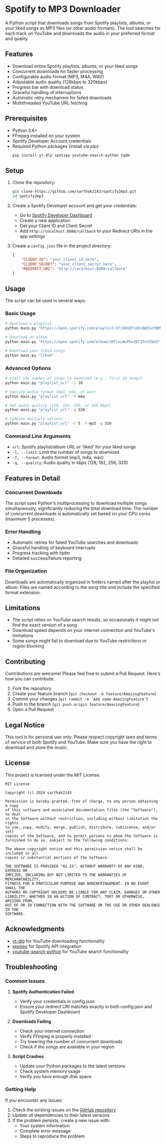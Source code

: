 # Spotify to MP3 Downloader

A Python script that downloads songs from Spotify playlists, albums, or your liked songs as MP3 files (or other audio formats). The tool searches for each track on YouTube and downloads the audio in your preferred format and quality.

## Features

- Download entire Spotify playlists, albums, or your liked songs
- Concurrent downloads for faster processing
- Configurable audio format (MP3, M4A, WAV)
- Adjustable audio quality (128kbps to 320kbps)
- Progress bar with download status
- Graceful handling of interruptions
- Automatic retry mechanism for failed downloads
- Multithreaded YouTube URL fetching

## Prerequisites

- Python 3.6+
- FFmpeg installed on your system
- Spotify Developer Account credentials
- Required Python packages (install via pip):
  ```bash
  pip install yt-dlp spotipy youtube-search-python tqdm
  ```

## Setup

1. Clone the repository:
   ```bash
   git clone https://github.com/sarthak2143/spotify2mp3.git
   cd spotify2mp3
   ```

2. Create a Spotify Developer account and get your credentials:
   - Go to [Spotify Developer Dashboard](https://developer.spotify.com/dashboard)
   - Create a new application
   - Get your Client ID and Client Secret
   - Add `http://localhost:8888/callback` to your Redirect URIs in the app settings

3. Create a `config.json` file in the project directory:
   ```json
   {
       "CLIENT_ID": "your_client_id_here",
       "CLIENT_SECRET": "your_client_secret_here",
       "REDIRECT_URI": "http://localhost:8888/callback"
   }
   ```

## Usage

The script can be used in several ways:

### Basic Usage

```bash
# Download a playlist
python main.py "https://open.spotify.com/playlist/37i9dQZF1DXcBWIGoYBM5M"

# Download an album
python main.py "https://open.spotify.com/album/1DFixLWuPkv3KT3TnV35m3"

# Download your liked songs
python main.py "liked"
```

### Advanced Options

```bash
# Limit the number of songs to download (e.g., first 10 songs)
python main.py "playlist_url" -l 10

# Specify audio format (mp3, m4a, or wav)
python main.py "playlist_url" -f m4a

# Set audio quality (128, 192, 256, or 320 kbps)
python main.py "playlist_url" -q 320

# Combine multiple options
python main.py "playlist_url" -l 5 -f mp3 -q 320
```

### Command Line Arguments

- `url`: Spotify playlist/album URL or 'liked' for your liked songs
- `-l, --limit`: Limit the number of songs to download
- `-f, --format`: Audio format (mp3, m4a, wav)
- `-q, --quality`: Audio quality in kbps (128, 192, 256, 320)

## Features in Detail

### Concurrent Downloads
The script uses Python's multiprocessing to download multiple songs simultaneously, significantly reducing the total download time. The number of concurrent downloads is automatically set based on your CPU cores (maximum 5 processes).

### Error Handling
- Automatic retries for failed YouTube searches and downloads
- Graceful handling of keyboard interrupts
- Progress tracking with tqdm
- Detailed success/failure reporting

### File Organization
Downloads are automatically organized in folders named after the playlist or album. Files are named according to the song title and include the specified format extension.

## Limitations

- The script relies on YouTube search results, so occasionally it might not find the exact version of a song
- Download speed depends on your internet connection and YouTube's limitations
- Some songs might fail to download due to YouTube restrictions or region blocking

## Contributing

Contributions are welcome! Please feel free to submit a Pull Request. Here's how you can contribute:

1. Fork the repository
2. Create your feature branch (`git checkout -b feature/AmazingFeature`)
3. Commit your changes (`git commit -m 'Add some AmazingFeature'`)
4. Push to the branch (`git push origin feature/AmazingFeature`)
5. Open a Pull Request

## Legal Notice

This tool is for personal use only. Please respect copyright laws and terms of service of both Spotify and YouTube. Make sure you have the right to download and store the music.

## License

This project is licensed under the MIT License.

```
MIT License

Copyright (c) 2024 sarthak2143

Permission is hereby granted, free of charge, to any person obtaining a copy
of this software and associated documentation files (the "Software"), to deal
in the Software without restriction, including without limitation the rights
to use, copy, modify, merge, publish, distribute, sublicense, and/or sell
copies of the Software, and to permit persons to whom the Software is
furnished to do so, subject to the following conditions:

The above copyright notice and this permission notice shall be included in all
copies or substantial portions of the Software.

THE SOFTWARE IS PROVIDED "AS IS", WITHOUT WARRANTY OF ANY KIND, EXPRESS OR
IMPLIED, INCLUDING BUT NOT LIMITED TO THE WARRANTIES OF MERCHANTABILITY,
FITNESS FOR A PARTICULAR PURPOSE AND NONINFRINGEMENT. IN NO EVENT SHALL THE
AUTHORS OR COPYRIGHT HOLDERS BE LIABLE FOR ANY CLAIM, DAMAGES OR OTHER
LIABILITY, WHETHER IN AN ACTION OF CONTRACT, TORT OR OTHERWISE, ARISING FROM,
OUT OF OR IN CONNECTION WITH THE SOFTWARE OR THE USE OR OTHER DEALINGS IN THE
SOFTWARE.
```

## Acknowledgments

- [yt-dlp](https://github.com/yt-dlp/yt-dlp) for YouTube downloading functionality
- [spotipy](https://spotipy.readthedocs.io/) for Spotify API integration
- [youtube-search-python](https://github.com/alexmercerind/youtube-search-python) for YouTube search functionality

## Troubleshooting

### Common Issues

1. **Spotify Authentication Failed**
   - Verify your credentials in config.json
   - Ensure your redirect URI matches exactly in both config.json and Spotify Developer Dashboard

2. **Downloads Failing**
   - Check your internet connection
   - Verify FFmpeg is properly installed
   - Try lowering the number of concurrent downloads
   - Check if the songs are available in your region

3. **Script Crashes**
   - Update your Python packages to the latest versions
   - Check system memory usage
   - Verify you have enough disk space

### Getting Help

If you encounter any issues:
1. Check the existing issues on the [GitHub repository](https://github.com/sarthak2143/spotify2mp3/issues)
2. Update all dependencies to their latest versions
3. If the problem persists, create a new issue with:
   - Your system information
   - Complete error message
   - Steps to reproduce the problem